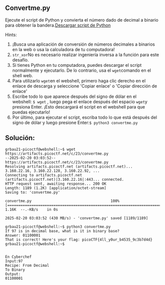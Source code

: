 ## Convertme.py
Ejecute el script de Python y convierta el número dado de decimal a binario para obtener la bandera.[Descargar script de Python](https://artifacts.picoctf.net/c/23/convertme.py)

Hints:
1. ¡Busca una aplicación de conversión de números decimales a binarios en la web o usa la calculadora de tu computadora!
2. `str_xor`No es necesario realizar ingeniería inversa a la función para este desafío.
3. Si tienes Python en tu computadora, puedes descargar el script normalmente y ejecutarlo. De lo contrario, usa el `wget`comando en el shell web.
4. Para utilizarlo `wget`en el webshell, primero haga clic derecho en el enlace de descarga y seleccione 'Copiar enlace' o 'Copiar dirección de enlace'
5. Escribe todo lo que aparece después del signo de dólar en el webshell: `$ wget` , luego pega el enlace después del espacio `wget`y presiona Enter. ¡Esto descargará el script en el webshell para que puedas ejecutarlo!
6. Por último, para ejecutar el script, escriba todo lo que está después del signo de dólar y luego presione Enter:`$ python3 convertme.py`

## Solución:
```
grbau21-picoctf@webshell:~$ wget https://artifacts.picoctf.net/c/23/convertme.py
--2025-02-20 03:03:52--  https://artifacts.picoctf.net/c/23/convertme.py
Resolving artifacts.picoctf.net (artifacts.picoctf.net)... 3.160.22.16, 3.160.22.128, 3.160.22.92, ...
Connecting to artifacts.picoctf.net (artifacts.picoctf.net)|3.160.22.16|:443... connected.
HTTP request sent, awaiting response... 200 OK
Length: 1189 (1.2K) [application/octet-stream]
Saving to: 'convertme.py'

convertme.py                                    100%[======================================================================================================>]   1.16K  --.-KB/s    in 0s      

2025-02-20 03:03:52 (430 MB/s) - 'convertme.py' saved [1189/1189]

grbau21-picoctf@webshell:~$ python3 convertme.py
If 97 is in decimal base, what is it in binary base?
Answer: 01100001
That is correct! Here's your flag: picoCTF{4ll_y0ur_b4535_9c3b7d4d}
grbau21-picoctf@webshell:~$ 


En Cyberchef
Input:97
Recipe: From Decimal
To Binary
Output:
01100001


```
